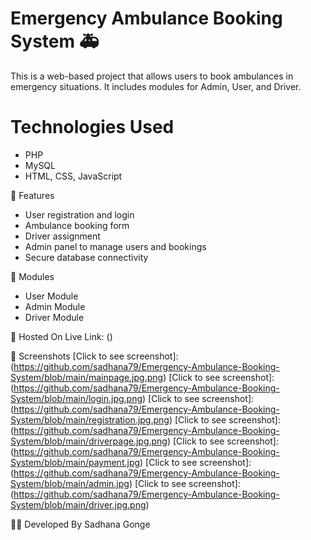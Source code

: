 # Emergency Ambulance Booking System 🚑

This is a web-based project that allows users to book ambulances in emergency situations. It includes modules for Admin, User, and Driver.

# Technologies Used
- PHP
- MySQL
- HTML, CSS, JavaScript

🔐 Features
- User registration and login
- Ambulance booking form
- Driver assignment
- Admin panel to manage users and bookings
- Secure database connectivity

 📁 Modules
- User Module
- Admin Module
- Driver Module

 📍 Hosted On
Live Link: ()

 📸 Screenshots
[Click to see screenshot]:(https://github.com/sadhana79/Emergency-Ambulance-Booking-System/blob/main/mainpage.jpg.png)
[Click to see screenshot]:(https://github.com/sadhana79/Emergency-Ambulance-Booking-System/blob/main/login.jpg.png)
[Click to see screenshot]:(https://github.com/sadhana79/Emergency-Ambulance-Booking-System/blob/main/registration.jpg.png)
[Click to see screenshot]:(https://github.com/sadhana79/Emergency-Ambulance-Booking-System/blob/main/driverpage.jpg.png)
[Click to see screenshot]:(https://github.com/sadhana79/Emergency-Ambulance-Booking-System/blob/main/payment.jpg)
[Click to see screenshot]:(https://github.com/sadhana79/Emergency-Ambulance-Booking-System/blob/main/admin.jpg)
[Click to see screenshot]:(https://github.com/sadhana79/Emergency-Ambulance-Booking-System/blob/main/driver.jpg.png)








   
👩‍💻 Developed By
Sadhana Gonge
